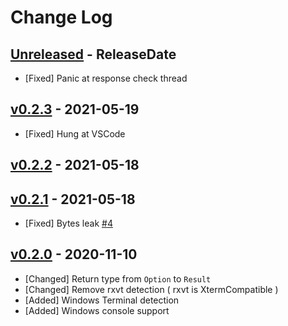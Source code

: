 # Change Log

## [Unreleased](https://github.com/dalance/termbg/compare/v0.2.3...Unreleased) - ReleaseDate

* [Fixed] Panic at response check thread

## [v0.2.3](https://github.com/dalance/termbg/compare/v0.2.2...v0.2.3) - 2021-05-19

* [Fixed] Hung at VSCode

## [v0.2.2](https://github.com/dalance/termbg/compare/v0.2.1...v0.2.2) - 2021-05-18

## [v0.2.1](https://github.com/dalance/termbg/compare/v0.2.0...v0.2.1) - 2021-05-18

* [Fixed] Bytes leak [#4](https://github.com/dalance/termbg/issues/4)

## [v0.2.0](https://github.com/dalance/termbg/compare/v0.1.0...v0.2.0) - 2020-11-10

* [Changed] Return type from `Option` to `Result`
* [Changed] Remove rxvt detection ( rxvt is XtermCompatible )
* [Added] Windows Terminal detection
* [Added] Windows console support
